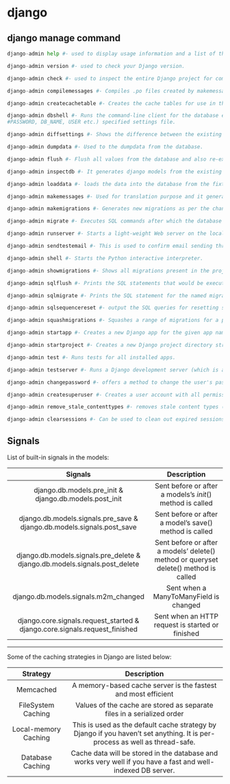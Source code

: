 # django

## django manage command

```python
django-admin help #- used to display usage information and a list of the commands provided by each application.

```

```python
django-admin version #- used to check your Django version.
```
```python
django-admin check #- used to inspect the entire Django project for common problems.
```
```python
django-admin compilemessages #- Compiles .po files created by makemessages to .mo files for use with the help of built-in gettext support.
```
```python
django-admin createcachetable #- Creates the cache tables for use in the database cache backend.

```
```python
django-admin dbshell #- Runs the command-line client for the database engine specified in your ENGINE setting(s), with the connection parameters (USER, 
#PASSWORD, DB_NAME, USER etc.) specified settings file.
```
```python
django-admin diffsettings #- Shows the difference between the existing settings file and Django’s default settings.
```
```python
django-admin dumpdata #- Used to the dumpdata from the database.
```
```python
django-admin flush #- Flush all values from the database and also re-executes any post-synchronization handlers specified in the code.
```
```python
django-admin inspectdb #- It generates django models from the existing database tables.
```
```python
django-admin loaddata #- loads the data into the database from the fixture file.
```
```python
django-admin makemessages #- Used for translation purpose and it generates a message file too.
```
```python
django-admin makemigrations #- Generates new migrations as per the changes detected to your models.
```
```python
django-admin migrate #- Executes SQL commands after which the database state with the current set of models and migrations are synchronized.
```
```python
django-admin runserver #- Starts a light-weight Web server on the local machine for development. The default server runs on port 8000 on the IP address 127.0.0.1. You can pass a custom IP address and port number explicitly if you want.
```
```python
django-admin sendtestemail #- This is used to confirm email sending through Django is working by sending a test email to the recipient(s) specified.
```
```python
django-admin shell #- Starts the Python interactive interpreter.
```
```python
django-admin showmigrations #- Shows all migrations present in the project.
```
```python
django-admin sqlflush #- Prints the SQL statements that would be executed for the flush command mentioned above.
```
```python
django-admin sqlmigrate #- Prints the SQL statement for the named migration.
```
```python
django-admin sqlsequencereset #- output the SQL queries for resetting sequences for the given app name(s).
```
```python
django-admin squashmigrations #- Squashes a range of migrations for a particular app_label.
```
```python
django-admin startapp #- Creates a new Django app for the given app name within the current directory or at the given destination.
```
```python
django-admin startproject #- Creates a new Django project directory structure for the given project name within the current directory or at the given destination.
```
```python
django-admin test #- Runs tests for all installed apps.
```
```python
django-admin testserver #- Runs a Django development server (which is also executed via the runserver command) using data from the given fixture(s).
```
```python
django-admin changepassword #- offers a method to change the user's password.
```
```python
django-admin createsuperuser #- Creates a user account with all permissions(also known as superuser account).
```
```python
django-admin remove_stale_contenttypes #- removes stale content types (from deleted models) in your database.
```
```python
django-admin clearsessions #- Can be used to clean out expired sessions or as a cron job.
```


## Signals

List of built-in signals in the models:


| Signals |	Description|
| :---: | :---: | 
|django.db.models.pre_init & django.db.models.post_init 	| Sent before or after a models’s _init_() method is called |
|django.db.models.signals.pre_save & django.db.models.signals.post_save 	| Sent before or after a model’s save() method is called |
|django.db.models.signals.pre_delete & django.db.models.signals.post_delete |	Sent before or after a models’ delete() method or queryset delete() method is called |
|django.db.models.signals.m2m_changed |	Sent when a ManyToManyField is changed |
|django.core.signals.request_started & django.core.signals.request_finished |	Sent when an HTTP request is started or finished |


****


Some of the caching strategies in Django are listed below:

|Strategy |	Description |
| :---: | :---: | 
|Memcached |	A memory-based cache server is the fastest and most efficient |
|FileSystem Caching |	Values of the cache are stored as separate files in a serialized order|
|Local-memory Caching |	This is used as the default cache strategy by Django if you haven’t set anything. It is per-process as well as thread-safe.|
|Database Caching | 	Cache data will be stored in the database and works very well if you have a fast and well-indexed DB server.|

